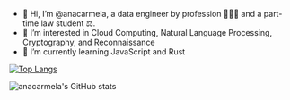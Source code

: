 

- 👋 Hi, I’m @anacarmela, a data engineer by profession 👩🏻‍💻 and a part-time law student ⚖️.
- 👀 I’m interested in Cloud Computing, Natural Language Processing, Cryptography, and Reconnaissance
- 🌱 I’m currently learning JavaScript and Rust

[![Top Langs](https://github-readme-stats.vercel.app/api/top-langs/?username=anacarmela&layout=compact&langs_count=7&theme=tokyonight)](https://github.com/anacarmela/github-readme-stats)

![anacarmela's GitHub stats](https://github-readme-stats.vercel.app/api?username=anacarmela&theme=tokyonight&show_icons=true) 




<!---
anacarmela/anacarmela is a ✨ special ✨ repository because its `README.md` (this file) appears on your GitHub profile.
You can click the Preview link to take a look at your changes.
--->
